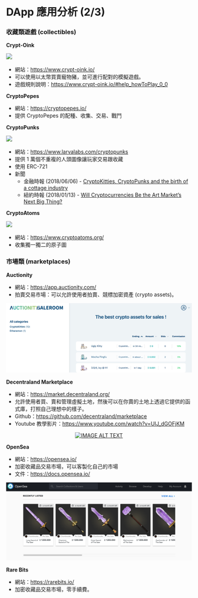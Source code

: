 # DApp 應用分析 (2/3)

### 收藏類遊戲 (collectibles)

**Crypt-Oink**

![](https://www.crypt-oink.io/img/icon/buypig.png)

* 網站：<https://www.crypt-oink.io/>
* 可以使用以太幣買賣寵物豬，並可進行配對的模擬遊戲。
* 遊戲規則說明：<https://www.crypt-oink.io/#help_howToPlay_0_0>

**CryptoPepes**

* 網站：<https://cryptopepes.io/>
* 提供 CryptoPepes 的配種、收集、交易、戰鬥

**CryptoPunks**

![](https://www.larvalabs.com/public/images/product/cryptopunks/punk-variety.png)

* 網站：<https://www.larvalabs.com/cryptopunks>
* 提供 1 萬個不重複的人頭圖像讓玩家交易跟收藏
* 使用 ERC-721
* 新聞
  * 金融時報 (2018/06/06) - [CryptoKitties, CryptoPunks and the birth of a cottage industry](https://www.ft.com/content/f9c1422a-47c9-11e8-8c77-ff51caedcde6)
  * 紐約時報 (2018/01/13) - [Will Cryptocurrencies Be the Art Market’s Next Big Thing?](https://www.nytimes.com/2018/01/13/arts/cryptocurrency-art-market.html)

**CryptoAtoms**

![](https://www.cryptoatoms.org/cres/atoms.png)

* 網站：<https://www.cryptoatoms.org/>
* 收集獨一獨二的原子圖

### 市場類 (marketplaces)

**Auctionity**

* 網站：<https://app.auctionity.com/>
* 拍賣交易市場：可以允許使用者拍賣、競標加密資產 (crypto assets)。

![](https://raw.githubusercontent.com/alincode/30-days-dapp/master/assets/auctionity.png)

**Decentraland Marketplace**

* 網站：<https://market.decentraland.org/>
* 允許使用者買、賣和管理虛擬土地，然後可以在你賣的土地上透過它提供的函式庫，打照自己理想中的樣子。
* Github：<https://github.com/decentraland/marketplace>
* Youtube 教學影片：<https://www.youtube.com/watch?v=UIJ_dGOFjKM>

<div align="center">
  <a href="https://www.youtube.com/watch?v=UIJ_dGOFjKM"><img src="https://img.youtube.com/vi/UIJ_dGOFjKM/0.jpg" alt="IMAGE ALT TEXT"></a>
</div>

**OpenSea**

* 網站：<https://opensea.io/>
* 加密收藏品交易市場，可以客製化自己的市場
* 文件：<https://docs.opensea.io/>

![](https://raw.githubusercontent.com/alincode/30-days-dapp/master/assets/opensea.png)

**Rare Bits**

* 網站：<https://rarebits.io/>
* 加密收藏品交易市場，零手續費。